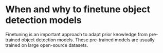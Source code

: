 # When and why to finetune object detection models

Finetuning is an important approach to adapt prior knowledge from pre-trained object detection models. These pre-trained models are usually trained on large open-source datasets.
